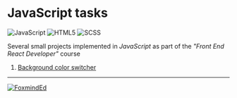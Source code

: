 # JavaScript tasks

![JavaScript](https://img.shields.io/badge/JavaScript-F7DF1E?logo=javascript&logoColor=black)
![HTML5](https://img.shields.io/badge/HTML5-E34F26?logo=html5&logoColor=white)
![SCSS](https://img.shields.io/badge/SCSS-CC6699?logo=sass&logoColor=white)

Several small projects implemented in _JavaScript_ as part of the _"Front End React Developer"_ course

1. [Background color switcher](https://sashua.github.io/fox-js-ts/task-2-1/index.html)

---

[![FoxmindEd](https://img.shields.io/badge/-FoxmindEd-BE411A?style=flat)](https://foxminded.ua)
